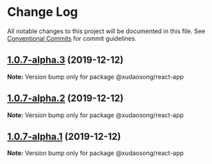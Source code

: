 # Change Log

All notable changes to this project will be documented in this file.
See [Conventional Commits](https://conventionalcommits.org) for commit guidelines.

## [1.0.7-alpha.3](https://github.com/xudaosong/micro-frontend-engine/compare/@xudaosong/react-app@1.0.7-alpha.2...@xudaosong/react-app@1.0.7-alpha.3) (2019-12-12)

**Note:** Version bump only for package @xudaosong/react-app





## [1.0.7-alpha.2](https://github.com/xudaosong/micro-frontend-engine/compare/@xudaosong/react-app@1.0.7-alpha.1...@xudaosong/react-app@1.0.7-alpha.2) (2019-12-12)

**Note:** Version bump only for package @xudaosong/react-app





## [1.0.7-alpha.1](https://github.com/xudaosong/micro-frontend-engine/compare/@xudaosong/react-app@1.0.7-alpha.0...@xudaosong/react-app@1.0.7-alpha.1) (2019-12-12)

**Note:** Version bump only for package @xudaosong/react-app
